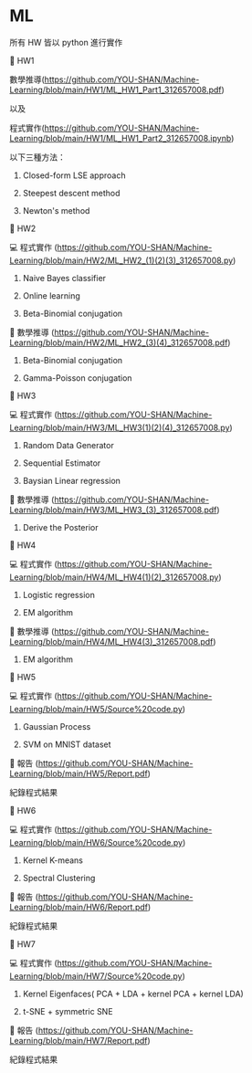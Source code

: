 # ML

所有 HW 皆以 python 進行實作

📌 HW1

數學推導(https://github.com/YOU-SHAN/Machine-Learning/blob/main/HW1/ML_HW1_Part1_312657008.pdf)

以及

程式實作(https://github.com/YOU-SHAN/Machine-Learning/blob/main/HW1/ML_HW1_Part2_312657008.ipynb)

以下三種方法：

1. Closed-form LSE approach

2. Steepest descent method

3. Newton's method

📌 HW2

💻 程式實作 (https://github.com/YOU-SHAN/Machine-Learning/blob/main/HW2/ML_HW2_(1)(2)(3)_312657008.py)

1. Naive Bayes classifier

2. Online learning

3. Beta-Binomial conjugation 

📝 數學推導 (https://github.com/YOU-SHAN/Machine-Learning/blob/main/HW2/ML_HW2_(3)(4)_312657008.pdf)

1. Beta-Binomial conjugation

2. Gamma-Poisson conjugation

📌 HW3

💻 程式實作 (https://github.com/YOU-SHAN/Machine-Learning/blob/main/HW3/ML_HW3(1)(2)(4)_312657008.py)

1. Random Data Generator

2. Sequential Estimator

3. Baysian Linear regression

📝 數學推導 (https://github.com/YOU-SHAN/Machine-Learning/blob/main/HW3/ML_HW3_(3)_312657008.pdf)

1. Derive the Posterior

📌 HW4

💻 程式實作 (https://github.com/YOU-SHAN/Machine-Learning/blob/main/HW4/ML_HW4(1)(2)_312657008.py)

1. Logistic regression

2. EM algorithm 

📝 數學推導 (https://github.com/YOU-SHAN/Machine-Learning/blob/main/HW4/ML_HW4(3)_312657008.pdf)

1. EM algorithm

📌 HW5

💻 程式實作 (https://github.com/YOU-SHAN/Machine-Learning/blob/main/HW5/Source%20code.py)

1. Gaussian Process

2. SVM on MNIST dataset


📝 報告 (https://github.com/YOU-SHAN/Machine-Learning/blob/main/HW5/Report.pdf)

紀錄程式結果

📌 HW6

💻 程式實作 (https://github.com/YOU-SHAN/Machine-Learning/blob/main/HW6/Source%20code.py)

1. Kernel K-means

2. Spectral Clustering

📝 報告 (https://github.com/YOU-SHAN/Machine-Learning/blob/main/HW6/Report.pdf)

紀錄程式結果


📌 HW7

💻 程式實作 (https://github.com/YOU-SHAN/Machine-Learning/blob/main/HW7/Source%20code.py)

1. Kernel Eigenfaces( PCA + LDA + kernel PCA + kernel LDA)

2. t-SNE + symmetric SNE

📝 報告 (https://github.com/YOU-SHAN/Machine-Learning/blob/main/HW7/Report.pdf)

紀錄程式結果
